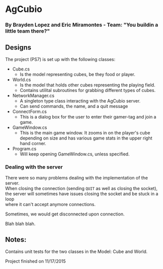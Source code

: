 ﻿# AgCubio
### By Brayden Lopez and Eric Miramontes - Team: "You buildin a little team there?"

## Designs
The project (PS7) is set up with the following classes:
- Cube.cs
  -  Is the model representing cubes, be they food or player.
- World.cs
  - Is the model that holds other cubes representing the playing field.
  - Contains utilital subroutines for grabbing different types of cubes.
- NetworkManager.cs
  - A singleton type class interacting with the AgCubio server.
  - Can send commands, the name, and a quit message
- ConnectForm.cs
  - This is a dialog box for the user to enter their gamer-tag and join a game.
- GameWindow.cs
  - This is the main game window.  It zooms in on the player's cube depending on size and has various game stats in the upper     right hand corner.
- Program.cs
  - Will keep opening GameWindow.cs, unless specified. 

### Dealing with the server

There were so many problems dealing with the implementation of the server.  
When closing the connection (sending `QUIT` as well as closing the socket),  
the server will sometimes have issues closing the socket and be stuck in a loop  
where it can't accept anymore connections.  
  
Sometimes, we would get disconnected upon connection.

Blah blah blah.

## Notes:
Contains unit tests for the two classes in the Model: Cube and World.

Project finished on 11/17/2015
